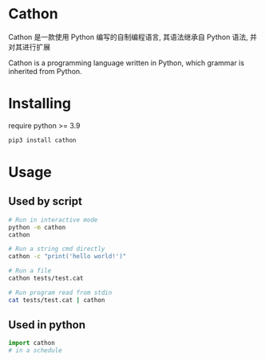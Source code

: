 # Cathon
Cathon 是一款使用 Python 编写的自制编程语言, 其语法继承自 Python 语法, 并对其进行扩展

Cathon is a programming language written in Python, which grammar is inherited from Python.


# Installing
require python >= 3.9
```sh
pip3 install cathon
```

# Usage
## Used by script
```sh
# Run in interactive mode
python -m cathon
cathon 

# Run a string cmd directly
cathon -c "print('hello world!')"

# Run a file
cathon tests/test.cat

# Run program read from stdin 
cat tests/test.cat | cathon
```

## Used in python
```python
import cathon 
# in a schedule
```